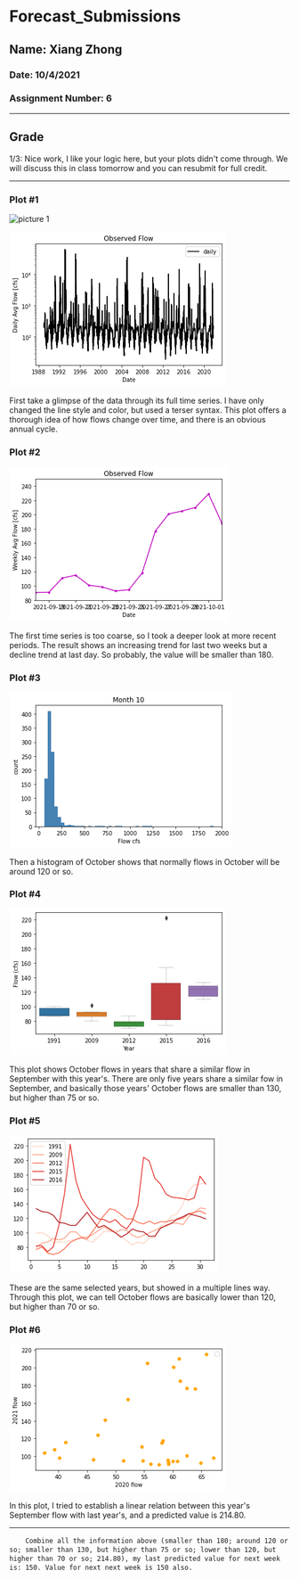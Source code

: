 # Forecast_Submissions

## Name: Xiang Zhong

### Date: 10/4/2021

### Assignment Number: 6

________
## Grade
1/3: Nice work, I like your logic here, but your plots didn't come through. We will discuss this in class tomorrow and you can resubmit for full credit. 
_________

### Plot #1
![picture 1](../../images/d2ee8b08ce14596a9bf599e6a6ae7924495a39f112de0f93ab8334533207ac09.png)  

![Getting Started](Zhong_HW6_fig1.png)

First take a glimpse of the data through its full time series. I have only changed the line style and color, but used a terser syntax. This plot offers a thorough idea of how flows change over time, and there is an obvious annual cycle.

### Plot #2
![Getting Started](Zhong_HW6_fig2.png)

The first time series is too coarse, so I took a deeper look at more recent periods. The result shows an increasing trend for last two weeks but a decline trend at last day. So probably, the value will be smaller than 180.

### Plot #3
![Getting Started](Zhong_HW6_fig3.png) 

Then a histogram of October shows that normally flows in October will be around 120 or so.

### Plot #4
![Getting Started](Zhong_HW6_fig4.png) 

This plot shows October flows in years that share a similar flow in September with this year's. There are only five years share a similar fow in September, and basically those years' October flows are smaller than 130, but higher than 75 or so.

### Plot #5
![Getting Started](Zhong_HW6_fig5.png)

These are the same selected years, but showed in a multiple lines way. Through this plot, we can tell October flows are basically lower than 120, but higher than 70 or so.

### Plot #6
![Getting Started](Zhong_HW6_fig6.png) 

In this plot, I tried to establish a linear relation between this year's September flow with last year's, and a predicted value is 214.80.

_________

        Combine all the information above (smaller than 180; around 120 or so; smaller than 130, but higher than 75 or so; lower than 120, but higher than 70 or so; 214.80), my last predicted value for next week is: 150. Value for next next week is 150 also.